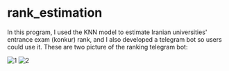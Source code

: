 # rank_estimation
In this program, I used the KNN model to estimate Iranian universities' entrance exam (konkur) rank, and I also developed a telegram bot so users could use it.
These are two picture of the ranking telegram bot:

![1](https://user-images.githubusercontent.com/45950266/226140656-f3d5d2c3-a6a1-4c71-ac63-8e85d778ae4c.png) ![2](https://user-images.githubusercontent.com/45950266/226140661-772f4a0a-9f9f-4ce8-9025-7b829c9a786b.png)
